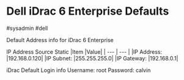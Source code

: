 # Dell iDrac 6 Enterprise Defaults
#sysadmin #dell 

Default Address info for iDrac 6 Enterprise

IP Address Source Static
|Item	|Value|
| --- | --- |
|IP Address:		|192.168.0.120|
|IP Subnet:		|255.255.255.0|
|IP Gateway:		|192.168.0.1|

iDrac Default Login info
Username:	root
Password:	calvin